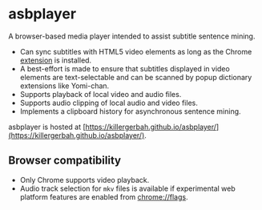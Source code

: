 # asbplayer

A browser-based media player intended to assist subtitle sentence mining.

- Can sync subtitles with HTML5 video elements as long as the Chrome [extension](https://github.com/killergerbah/asbplayer/releases/tag/v0.2.0) is installed.
- A best-effort is made to ensure that subtitles displayed in video elements are text-selectable and can be scanned by
  popup dictionary extensions like Yomi-chan.
- Supports playback of local video and audio files.
- Supports audio clipping of local audio and video files.
- Implements a clipboard history for asynchronous sentence mining.

asbplayer is hosted at [https://killergerbah.github.io/asbplayer/](https://killergerbah.github.io/asbplayer/).

## Browser compatibility

- Only Chrome supports video playback.
- Audio track selection for `mkv` files is available if experimental web platform features are enabled from [chrome://flags](chrome://flags).


